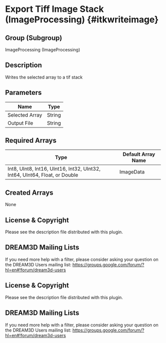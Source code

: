 Export Tiff Image Stack (ImageProcessing) {#itkwriteimage}
=====

## Group (Subgroup) ##

ImageProcessing (ImageProcessing)


## Description ##

Writes the selected array to a tif stack

## Parameters ##

| Name             | Type |
|------------------|------|
| Selected Array | String |
| Output File| String |

## Required Arrays ##

| Type | Default Array Name | 
|------|--------------------|
| Int8, UInt8, Int16, UInt16, Int32, UInt32, Int64, UInt64, Float, or Double  | ImageData     |


## Created Arrays ##

None



## License & Copyright ##

Please see the description file distributed with this plugin.

## DREAM3D Mailing Lists ##

If you need more help with a filter, please consider asking your question on the DREAM3D Users mailing list:
https://groups.google.com/forum/?hl=en#!forum/dream3d-users



## License & Copyright ##

Please see the description file distributed with this plugin.

## DREAM3D Mailing Lists ##

If you need more help with a filter, please consider asking your question on the DREAM3D Users mailing list:
https://groups.google.com/forum/?hl=en#!forum/dream3d-users

